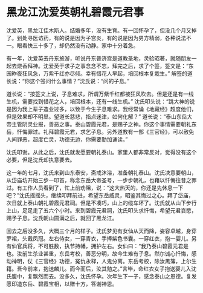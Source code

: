 # 黑龙江沈爱英朝礼碧霞元君事

沈爱英，黑龙江佳木斯人。结婚多年，没有生育。有一回怀孕了，但没几个月又掉了。到处寻医访药，有的说是因为子宫炎，有的说是因为男方精弱，各种说法不一。眼看快三十多了，却仍然没有动静。家中十分着急。

有一年，沈爱英去丹东旅游，听说丹东普济宫是道教圣地，灵验昭著，就随朋友一起去烧香拜神。沈爱英于求子之事念念不忘，拜完之后，求了个签，签文是：“东园昨夜狂风急，万紫千红亦尽倾。幸有惜花人早起，培回根本复栽生。” 解签的道长说：“你这个签问什么事情？”沈氏说：“问的子息。”

道长说：“按签文上说，子息难求，所谓万紫千红都被狂风吹去。但是还是有一线生机，需要找到惜花之人，培回根本，还有一线生机。” 沈氏叩头说：“跳大神的说是因为我上辈子造业过多，以致于今生子息难求。我经常诵《地藏经》超度他们，但是效果却不明显。望道长慈悲，指点迷津，如何化解？” 道长说：“泰山东岳大帝主管阴灵业报，善恶之事。泰山碧霞元君，是赐子之神。你这个事情需要朝礼东岳，忏悔罪过。礼拜碧霞元君，求乞子息。另外道教有一部《三官经》，可以赦免人间罪恶，超度亡灵，功德无边，你需要勤加诵读。”

沈氏叩谢。从此之后，沈氏就发愿要朝礼泰山。家里人都非常反对，觉得没有这个必要，但是沈氏却执意要去。

这一年的七月，沈氏来到山东泰安，斋戒沐浴，准备朝礼泰山。沈氏决意要朝山，从岱庙坊开始三步一叩首，称念东岳大帝圣号，一步步朝礼，也藉以忏悔往昔之罪过。有工作人员看到了，忙上前劝阻，说：“这大热天的，你还是先休息一下吧？”沈氏摇摇头，继续叩拜前进，希望东岳威灵，昭鉴其悔过之心。拜了岱庙，次日就上泰山朝礼碧霞元君祠。但是不凑巧，山上的缆车坏了。沈氏就从山下步行上山，足足走了五六个小时。来到碧霞元君祠，沈氏叩头求忏悔，希望元君哀愍，赐予子息。沈氏朝山圆满之后，就回了黑龙江。

回去之后没多久，大概三个月的样子。沈氏梦见有女仙从天而降，姿容卓越，身穿罗裙，头戴凤冠。左右侍女，一穿青衣，手捧紫色书囊。一穿红衣，抱一婴儿。另有仙官兵将，不可胜数，执节持幡，拥护左右。女仙曰：“我乃泰山碧霞元君是也。汝前生杀业甚重，东岳考校，善恶分明，故今生难有子息。然尔诚心忏悔，感动神明，仗《三官经》功德，冤仇永释，人鬼分离。东岳考校，除汝黑簿，上尔生籍。吾今前来，抱送麟儿。而今而后，汝其勉之。”言毕，命红衣女子抱送婴儿入沈氏腹中，复飘然而去。没多久，沈氏怀孕。次年生下一子，感念泰山之恩德。复发愿印造东岳、碧霞宝相，以赠十方，答谢神恩。
